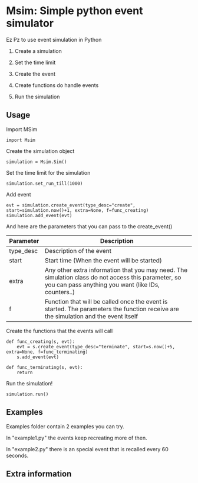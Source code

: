 # Msim: Simple python event simulator

Ez Pz to use event simulation in Python

1. Create a simulation

2. Set the time limit

3. Create the event

4. Create functions do handle events

5. Run the simulation



## Usage

Import MSim

    import Msim

Create the simulation object

    simulation = Msim.Sim()

Set the time limit for the simulation

    simulation.set_run_till(1000)

Add event

    evt = simulation.create_event(type_desc="create", start=simulation.now()+1, extra=None, f=func_creating)
    simulation.add_event(evt)


And here are the parameters that you can pass to the create_event()

| Parameter  | Description                                                                                                                                                     |
|------------|-----------------------------------------------------------------------------------------------------------------------------------------------------------------|
| type\_desc | Description of the event                                                                                                                                        |
| start      | Start time \(When the event will be started\)                                                                                                                   |
| extra      | Any other extra information that you may need\. The simulation class do not access this parameter, so you can pass anything you want \(like IDs, counters\.\.\) |
| f          | Function that will be called once the event is started\. The parameters the function receive are the simulation and the event itself                            |


Create the functions that the events will call

    def func_creating(s, evt):
        evt = s.create_event(type_desc="terminate", start=s.now()+5, extra=None, f=func_terminating)
        s.add_event(evt)
     
    def func_terminating(s, evt):
        return

Run the simulation!

    simulation.run()



## Examples

Examples folder contain 2 examples you can try.

In "example1.py" the events keep recreating more of then.

In "example2.py" there is an special event that is recalled every 60 seconds.



## Extra information